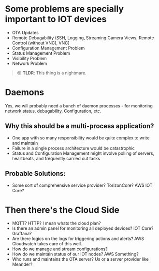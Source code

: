 # Some problems are specially important to IOT devices
- OTA Updates
- Remote Debugability (SSH, Logging, Streaming Camera Views, Remote Control (without VNC), VNC)
- Configuration Management Problem
- Status Management Problem
- Visibility Problem
- Network Problem

> 😢 **TLDR**: This thing is a nightmare.

# Daemons
Yes, we will probably need a bunch of daemon processes - for monitoring network status, debugability, Configuration, etc.

## Why this should be a multi-process application?
- One app with so many responsibility would be quite complex to write and maintain
- Failure in a single process architecture would be catastrophic
- Status and Configuration Management might involve polling of servers, heartbeats, and frequently carried out tasks

## Probable Solutions:
- Some sort of comprehensive service provider? TorizonCore? AWS IOT Core?

# Then there's the Cloud Side
- MQTT? HTTP? I mean whats the cloud plan?
- Is there an admin panel for monitoring all deployed devices? IOT Core? Graffana?
- Are there logics on the logs for triggering actions and alerts? AWS Cloudwatch takes care of this well.
- How do we manage and stream configurations? 
- How do we maintain status of our IOT nodes? AWS Something?
- Who runs and maintains the OTA server? Us or a server provider like Meander?
